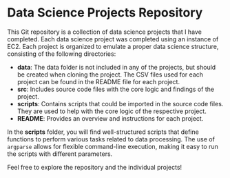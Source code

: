 # Data Science Projects Repository

This Git repository is a collection of data science projects that I have completed. Each data science project was completed using an instance of EC2. Each project is organized to emulate a proper data science structure, consisting of the following directories:

- **data**: The data folder is not included in any of the projects, but should be created when cloning the project. The CSV files used for each project can be found in the README file for each project.
- **src**: Includes source code files with the core logic and findings of the project.
- **scripts**: Contains scripts that could be imported in the source code files. They are used to help with the core logic of the respective project.
- **README**: Provides an overview and instructions for each project.

In the **scripts** folder, you will find well-structured scripts that define functions to perform various tasks related to data processing. The use of `argparse` allows for flexible command-line execution, making it easy to run the scripts with different parameters.

Feel free to explore the repository and the individual projects!


